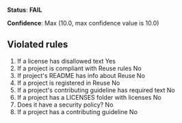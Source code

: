 **Status**: **FAIL**

**Confidence**: Max (10.0, max confidence value is 10.0)

## Violated rules

1.  If a license has disallowed text Yes
1.  If a project is compliant with Reuse rules No
1.  If project's README has info about Reuse No
1.  If a project is registered in Reuse No
1.  If a project's contributing guideline has required text No
1.  If a project has a LICENSES folder with licenses No
1.  Does it have a security policy? No
1.  If a project has a contributing guideline No
